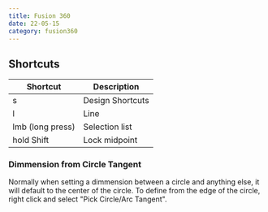 ```yaml
---
title: Fusion 360
date: 22-05-15
category: fusion360
---
```


## Shortcuts

|Shortcut           | Description 
|-                  | -
|s                  | Design Shortcuts
|l                  | Line
|lmb (long press)   | Selection list
|hold Shift         | Lock midpoint

<!-- TODO: Fix table formating -->

### Dimmension from Circle Tangent
Normally when setting a dimmension between a circle and anything else, it will default to the center of the circle. To define from the edge of the circle, right click and select "Pick Circle/Arc Tangent".
